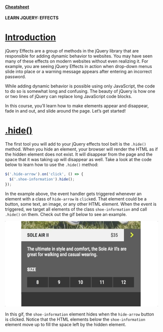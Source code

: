#### [Cheatsheet](https://www.codecademy.com/learn/learn-jquery/modules/learn-jquery-effects/cheatsheet)

#### LEARN JQUERY: EFFECTS

# [Introduction](https://www.codecademy.com/courses/learn-jquery/lessons/jquery-effects/exercises/effects-introduction)

jQuery Effects are a group of methods in the jQuery library that are responsible for adding dynamic behavior to websites. 
You may have seen many of these effects on modern websites without even realizing it. 
For example, you are seeing jQuery Effects in action when drop-down menus slide into place or a warning message appears after entering an incorrect password.

While adding dynamic behavior is possible using only JavaScript, the code to do so is somewhat long and confusing. 
The beauty of jQuery is how one or two lines of jQuery can replace long JavaScript code blocks.

In this course, you’ll learn how to make elements appear and disappear, fade in and out, and slide around the page. 
Let’s get started!

# [.hide()](https://www.codecademy.com/courses/learn-jquery/lessons/jquery-effects/exercises/hide)

The first tool you will add to your jQuery effects tool belt is the `.hide()` method. 
When you hide an element, your browser will render the HTML as if the hidden element does not exist. 
It will disappear from the page and the space that it was taking up will disappear as well. 
Take a look at the code below to learn how to use the `.hide()` method:
```javascript
$('.hide-arrow').on('click', () => {
  $('.shoe-information').hide();
});
```
In the example above, the event handler gets triggered whenever an element with a class of `hide-arrow` is `click`ed. 
That element could be a button, some text, an image, or any other HTML element. 
When the event is triggered, we target all elements of the class `shoe-information` and call `.hide()` on them. 
Check out the gif below to see an example.

![Hide](hide-gif.gif)

In this gif, the `shoe-information` element hides when the `hide-arrow` button is clicked. 
Notice that the HTML elements below the `shoe-information` element move up to fill the space left by the hidden element.











